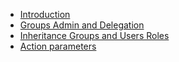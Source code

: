 
- [Introduction](../introduction/)
- [Groups Admin and Delegation](../groups-admin-and-delegation/)
- [Inheritance Groups and Users Roles](../inheritance-groups-and-users-roles/)
- [Action parameters](../action-parameters/)
